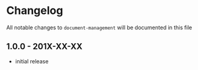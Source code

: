 # Changelog

All notable changes to `document-management` will be documented in this file

## 1.0.0 - 201X-XX-XX

- initial release
